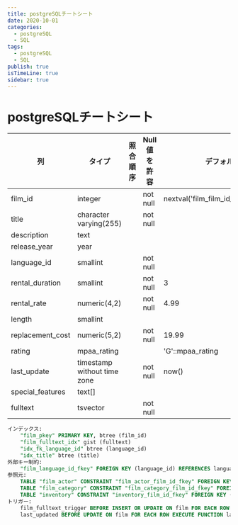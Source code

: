 ```yaml
---
title: postgreSQLチートシート
date: 2020-10-01
categories:
  - postgreSQL
  - SQL
tags:
  - postgreSQL
  - SQL
publish: true
isTimeLine: true
sidebar: true
---
```

# postgreSQLチートシート

|        列        |           タイプ            | 照合順序 | Null 値を許容 |              デフォルト|
|------------------|-----------------------------|----------|---------------|---------------------------------------      |
| film_id          | integer                     |          | not null      | nextval('film_film_id_seq'::regclass)       |
| title            | character varying(255)      |          | not null      ||
| description      | text                        |          |               ||
| release_year     | year                        |          |               ||
| language_id      | smallint                    |          | not null      ||
| rental_duration  | smallint                    |          | not null      | 3|
| rental_rate      | numeric(4,2)                |          | not null      | 4.99|
| length           | smallint                    |          |               ||
| replacement_cost | numeric(5,2)                |          | not null      | 19.99|
| rating           | mpaa_rating                 |          |               | 'G'::mpaa_rating|
| last_update      | timestamp without time zone |          | not null      | now()|
| special_features | text[]                      |          |               | |
| fulltext         | tsvector                    |          | not null      ||
```SQL
インデックス:
    "film_pkey" PRIMARY KEY, btree (film_id)
    "film_fulltext_idx" gist (fulltext)
    "idx_fk_language_id" btree (language_id)
    "idx_title" btree (title)
外部キー制約:
    "film_language_id_fkey" FOREIGN KEY (language_id) REFERENCES language(language_id) ON UPDATE CASCADE ON DELETE RESTRICT
参照元:
    TABLE "film_actor" CONSTRAINT "film_actor_film_id_fkey" FOREIGN KEY (film_id) REFERENCES film(film_id) ON UPDATE CASCADE ON DELETE RESTRICT
    TABLE "film_category" CONSTRAINT "film_category_film_id_fkey" FOREIGN KEY (film_id) REFERENCES film(film_id) ON UPDATE CASCADE ON DELETE RESTRICT
    TABLE "inventory" CONSTRAINT "inventory_film_id_fkey" FOREIGN KEY (film_id) REFERENCES film(film_id) ON UPDATE CASCADE ON DELETE RESTRICT
トリガー:
    film_fulltext_trigger BEFORE INSERT OR UPDATE ON film FOR EACH ROW EXECUTE FUNCTION tsvector_update_trigger('fulltext', 'pg_catalog.english', 'title', 'description')
    last_updated BEFORE UPDATE ON film FOR EACH ROW EXECUTE FUNCTION last_updated()
```
